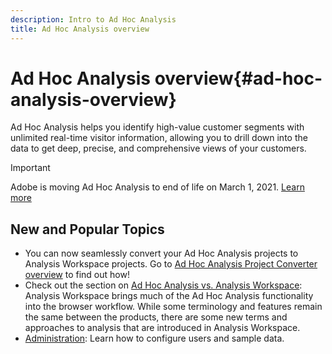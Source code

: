 ```yaml
---
description: Intro to Ad Hoc Analysis
title: Ad Hoc Analysis overview
---
```


# Ad Hoc Analysis overview{#ad-hoc-analysis-overview}

Ad Hoc Analysis helps you identify high-value customer segments with unlimited real-time visitor information, allowing you to drill down into the data to get deep, precise, and comprehensive views of your customers.

>[!IMPORTANT]
>
>Adobe is moving Ad Hoc Analysis to end of life on March 1, 2021. [Learn more](https://adobe.ly/discoverworkspace)

## New and Popular Topics

* You can now seamlessly convert your Ad Hoc Analysis projects to Analysis Workspace projects. Go to [Ad Hoc Analysis Project Converter overview](/help/analyze/ad-hoc-analysis/c-aha-project-converter/aha2aw-overview.md) to find out how!
* Check out the section on [Ad Hoc Analysis vs. Analysis Workspace](/help/analyze/analysis-workspace/workspace-faq/adhocanalysis-vs-analysisworkspace.md): Analysis Workspace brings much of the Ad Hoc Analysis functionality into the browser workflow. While some terminology and features remain the same between the products, there are some new terms and approaches to analysis that are introduced in Analysis Workspace.
* [Administration](/help/analyze/ad-hoc-analysis/c-administration.md): Learn how to configure users and sample data.
